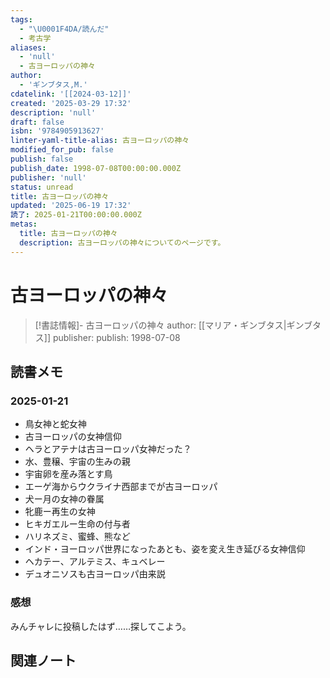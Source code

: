 ```yaml
---
tags:
  - "\U0001F4DA/読んだ"
  - 考古学
aliases:
  - 'null'
  - 古ヨーロッパの神々
author:
  - 'ギンブタス,M.'
cdatelink: '[[2024-03-12]]'
created: '2025-03-29 17:32'
description: 'null'
draft: false
isbn: '9784905913627'
linter-yaml-title-alias: 古ヨーロッパの神々
modified_for_pub: false
publish: false
publish_date: 1998-07-08T00:00:00.000Z
publisher: 'null'
status: unread
title: 古ヨーロッパの神々
updated: '2025-06-19 17:32'
読了: 2025-01-21T00:00:00.000Z
metas:
  title: 古ヨーロッパの神々
  description: 古ヨーロッパの神々についてのページです。
---
```

# 古ヨーロッパの神々

> [!書誌情報]-
>  古ヨーロッパの神々
>  author: [[マリア・ギンブタス|ギンブタス]]
>  publisher: 
>  publish: 1998-07-08 

## 読書メモ
### 2025-01-21
- 鳥女神と蛇女神
- 古ヨーロッパの女神信仰
- ヘラとアテナは古ヨーロッパ女神だった？
- 水、豊穣、宇宙の生みの親
- 宇宙卵を産み落とす鳥
- エーゲ海からウクライナ西部までが古ヨーロッパ
- 犬ー月の女神の眷属
- 牝鹿ー再生の女神
- ヒキガエルー生命の付与者
- ハリネズミ、蜜蜂、熊など
- インド・ヨーロッパ世界になったあとも、姿を変え生き延びる女神信仰
- ヘカテー、アルテミス、キュベレー
- デュオニソスも古ヨーロッパ由来説
### 感想
みんチャレに投稿したはず……探してこよう。
## 関連ノート
